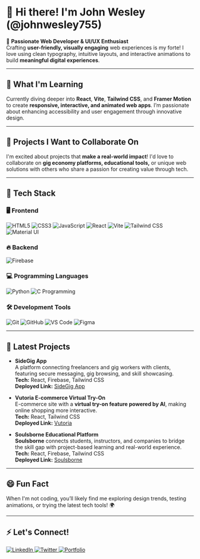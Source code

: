 # 👋 Hi there! I'm John Wesley (@johnwesley755)  

🌟 **Passionate Web Developer & UI/UX Enthusiast**  
Crafting **user-friendly, visually engaging** web experiences is my forte! I love using clean typography, intuitive layouts, and interactive animations to build **meaningful digital experiences**.

---

## 🚀 **What I'm Learning**  
Currently diving deeper into **React**, **Vite**, **Tailwind CSS**, and **Framer Motion** to create **responsive, interactive, and animated web apps**. I’m passionate about enhancing accessibility and user engagement through innovative design.

---

## 💼 **Projects I Want to Collaborate On**  
I'm excited about projects that **make a real-world impact**! I'd love to collaborate on **gig economy platforms, educational tools,** or unique web solutions with others who share a passion for creating value through tech.

---

## 🔧 **Tech Stack**

### 🖥 **Frontend**  
![HTML5](https://img.icons8.com/color/48/000000/html-5.png) ![CSS3](https://img.icons8.com/color/48/000000/css3.png) ![JavaScript](https://img.icons8.com/color/48/000000/javascript.png) ![React](https://img.icons8.com/color/48/000000/react-native.png) ![Vite](https://img.icons8.com/color/48/000000/vite.png) ![Tailwind CSS](https://img.icons8.com/color/48/000000/tailwind_css.png) ![Material UI](https://img.icons8.com/color/48/000000/material-ui.png)

### 🔥 **Backend**  
![Firebase](https://img.icons8.com/color/48/000000/firebase.png)

### 💻 **Programming Languages**  
![Python](https://img.icons8.com/color/48/000000/python.png) ![C Programming](https://img.icons8.com/color/48/000000/c-programming.png)

### 🛠 **Development Tools**  
![Git](https://img.icons8.com/color/48/000000/git.png) ![GitHub](https://img.icons8.com/color/48/000000/github.png) ![VS Code](https://img.icons8.com/color/48/000000/visual-studio-code-2019.png) ![Figma](https://img.icons8.com/color/48/000000/figma.png)

---

## 📂 **Latest Projects**

- **SideGig App**  
  A platform connecting freelancers and gig workers with clients, featuring secure messaging, gig browsing, and skill showcasing.  
  **Tech:** React, Firebase, Tailwind CSS  
  **Deployed Link:** [SideGig App](https://side-gig-website.web.app/)  

- **Vutoria E-commerce Virtual Try-On**  
  E-commerce site with a **virtual try-on feature powered by AI**, making online shopping more interactive.  
  **Tech:** React, Tailwind CSS  
  **Deployed Link:** [Vutoria](https://vutoria-60389.web.app/)  

- **Soulsborne Educational Platform**  
  **Soulsborne** connects students, instructors, and companies to bridge the skill gap with project-based learning and real-world experience.  
  **Tech:** React, Firebase, Tailwind CSS  
  **Deployed Link:** [Soulsborne](https://soulsborne-bba5f.web.app/)  

---

## 😄 **Fun Fact**  
When I'm not coding, you’ll likely find me exploring design trends, testing animations, or trying the latest tech tools! 🌍

---

## ⚡ **Let's Connect!**  

<p align="left">
  <a href="https://www.linkedin.com/in/john-wesley-6707ab258/">
    <img src="https://img.icons8.com/color/48/000000/linkedin.png" alt="LinkedIn" />
  </a>
  <a href="https://twitter.com/JohnWesley97513">
    <img src="https://img.icons8.com/color/48/000000/twitter.png" alt="Twitter" />
  </a>
  <a href="https://johnwesley-755.netlify.app/">
    <img src="https://img.icons8.com/color/48/000000/google-chrome.png" alt="Portfolio" />
  </a>
</p>
